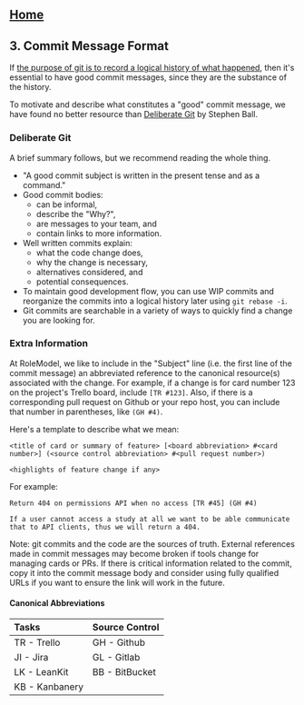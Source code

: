 ## [Home](../README.md)

## 3. Commit Message Format

If [the purpose of git is to record a logical history of what
happened](purpose-of-git.md), then it's essential to have good commit messages,
since they are the substance of the history.

To motivate and describe what constitutes a "good" commit message, we have
found no better resource than [Deliberate
Git](http://rakeroutes.com/blog/deliberate-git) by Stephen Ball.

### Deliberate Git

A brief summary follows, but we recommend reading the whole thing.

- "A good commit subject is written in the present tense and as a command."
- Good commit bodies:
  - can be informal,
  - describe the "Why?",
  - are messages to your team, and
  - contain links to more information.
- Well written commits explain:
  - what the code change does,
  - why the change is necessary,
  - alternatives considered, and
  - potential consequences.
- To maintain good development flow, you can use WIP commits and reorganize the
  commits into a logical history later using `git rebase -i`.
- Git commits are searchable in a variety of ways to quickly find a change you
  are looking for.

### Extra Information

At RoleModel, we like to include in the "Subject" line (i.e. the first line of
the commit message) an abbreviated reference to the canonical resource(s)
associated with the change. For example, if a change is for card number 123 on
the project's Trello board, include `[TR #123]`. Also, if there is a
corresponding pull request on Github or your repo host, you can include that
number in parentheses, like `(GH #4)`.

Here's a template to describe what we mean:

```
<title of card or summary of feature> [<board abbreviation> #<card number>] (<source control abbreviation> #<pull request number>)

<highlights of feature change if any>
```

For example:

```
Return 404 on permissions API when no access [TR #45] (GH #4)

If a user cannot access a study at all we want to be able communicate that to API clients, thus we will return a 404.
```

Note: git commits and the code are the sources of truth. External references
made in commit messages may become broken if tools change for managing cards or
PRs. If there is critical information related to the commit, copy it into the
commit message body and consider using fully qualified URLs if you want to
ensure the link will work in the future.

#### Canonical Abbreviations

|Tasks            |Source Control
|:----------------|:-------------
|  TR - Trello    |  GH - Github
|  JI - Jira      |  GL - Gitlab
|  LK - LeanKit   |  BB - BitBucket
|  KB - Kanbanery |
